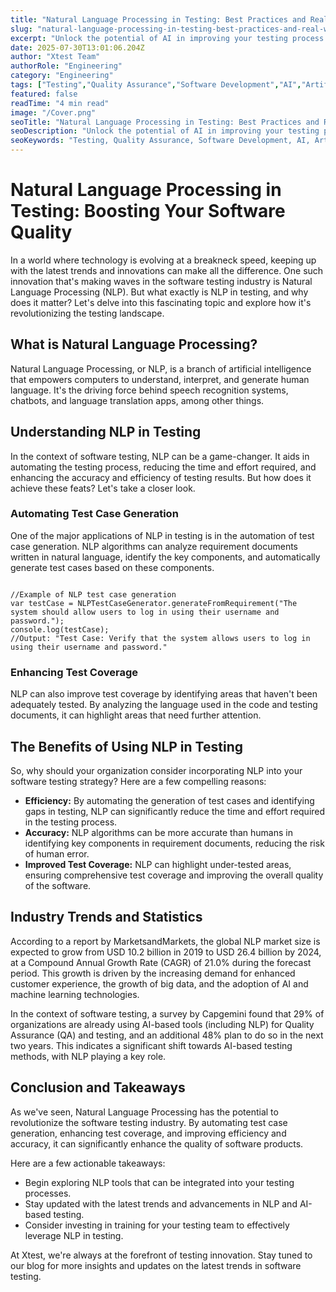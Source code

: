 ```yaml
---
title: "Natural Language Processing in Testing: Best Practices and Real-World Examples"
slug: "natural-language-processing-in-testing-best-practices-and-real-world-examples"
excerpt: "Unlock the potential of AI in improving your testing process with Natural Language Processing (NLP). Dive deep into how NLP revolutionizes testing, enhances accuracy and reduces manual effort, opening a new era in quality assurance. Dont miss out on exploring the transformative role of NLP in testing!"
date: 2025-07-30T13:01:06.204Z
author: "Xtest Team"
authorRole: "Engineering"
category: "Engineering"
tags: ["Testing","Quality Assurance","Software Development","AI","Artificial Intelligence"]
featured: false
readTime: "4 min read"
image: "/Cover.png"
seoTitle: "Natural Language Processing in Testing: Best Practices and Real-World Examples"
seoDescription: "Unlock the potential of AI in improving your testing process with Natural Language Processing (NLP). Dive deep into how NLP revolutionizes testing, enhances accuracy and reduces manual effort, opening a new era in quality assurance. Dont miss out on exploring the transformative role of NLP in testing!"
seoKeywords: "Testing, Quality Assurance, Software Development, AI, Artificial Intelligence"
---
```


# Natural Language Processing in Testing: Boosting Your Software Quality

In a world where technology is evolving at a breakneck speed, keeping up with the latest trends and innovations can make all the difference. One such innovation that's making waves in the software testing industry is Natural Language Processing (NLP). But what exactly is NLP in testing, and why does it matter? Let's delve into this fascinating topic and explore how it's revolutionizing the testing landscape.

## What is Natural Language Processing?

Natural Language Processing, or NLP, is a branch of artificial intelligence that empowers computers to understand, interpret, and generate human language. It's the driving force behind speech recognition systems, chatbots, and language translation apps, among other things.

## Understanding NLP in Testing

In the context of software testing, NLP can be a game-changer. It aids in automating the testing process, reducing the time and effort required, and enhancing the accuracy and efficiency of testing results. But how does it achieve these feats? Let's take a closer look.

### Automating Test Case Generation

One of the major applications of NLP in testing is in the automation of test case generation. NLP algorithms can analyze requirement documents written in natural language, identify the key components, and automatically generate test cases based on these components.

```

//Example of NLP test case generation
var testCase = NLPTestCaseGenerator.generateFromRequirement("The system should allow users to log in using their username and password.");
console.log(testCase);
//Output: "Test Case: Verify that the system allows users to log in using their username and password."
```

### Enhancing Test Coverage

NLP can also improve test coverage by identifying areas that haven't been adequately tested. By analyzing the language used in the code and testing documents, it can highlight areas that need further attention.

## The Benefits of Using NLP in Testing

So, why should your organization consider incorporating NLP into your software testing strategy? Here are a few compelling reasons:

*   **Efficiency:** By automating the generation of test cases and identifying gaps in testing, NLP can significantly reduce the time and effort required in the testing process.
*   **Accuracy:** NLP algorithms can be more accurate than humans in identifying key components in requirement documents, reducing the risk of human error.
*   **Improved Test Coverage:** NLP can highlight under-tested areas, ensuring comprehensive test coverage and improving the overall quality of the software.

## Industry Trends and Statistics

According to a report by MarketsandMarkets, the global NLP market size is expected to grow from USD 10.2 billion in 2019 to USD 26.4 billion by 2024, at a Compound Annual Growth Rate (CAGR) of 21.0% during the forecast period. This growth is driven by the increasing demand for enhanced customer experience, the growth of big data, and the adoption of AI and machine learning technologies.

In the context of software testing, a survey by Capgemini found that 29% of organizations are already using AI-based tools (including NLP) for Quality Assurance (QA) and testing, and an additional 48% plan to do so in the next two years. This indicates a significant shift towards AI-based testing methods, with NLP playing a key role.

## Conclusion and Takeaways

As we've seen, Natural Language Processing has the potential to revolutionize the software testing industry. By automating test case generation, enhancing test coverage, and improving efficiency and accuracy, it can significantly enhance the quality of software products.

Here are a few actionable takeaways:

*   Begin exploring NLP tools that can be integrated into your testing processes.
*   Stay updated with the latest trends and advancements in NLP and AI-based testing.
*   Consider investing in training for your testing team to effectively leverage NLP in testing.

At Xtest, we're always at the forefront of testing innovation. Stay tuned to our blog for more insights and updates on the latest trends in software testing.